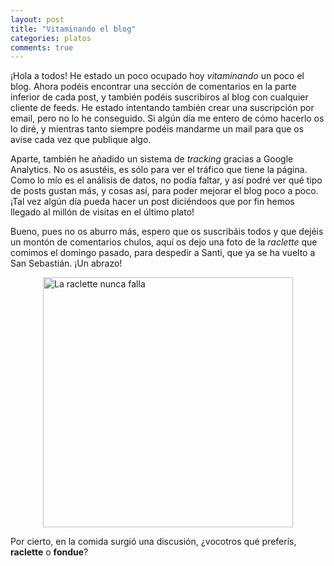 ```yaml
---
layout: post
title: "Vitaminando el blog"
categories: platos
comments: true
---
```


¡Hola a todos! He estado un poco ocupado hoy _vitaminando_ un poco el blog. Ahora podéis encontrar una sección de comentarios en la parte inferior de cada post, y también podéis suscribiros al blog con cualquier cliente de feeds. He estado intentando también crear una suscripción por email, pero no lo he conseguido. Si algún día me entero de cómo hacerlo os lo diré, y mientras tanto siempre podéis mandarme un mail para que os avise cada vez que publique algo.

Aparte, también he añadido un sistema de _tracking_ gracias a Google Analytics. No os asustéis, es sólo para ver el tráfico que tiene la página. Como lo mío es el análisis de datos, no podía faltar, y así podré ver qué tipo de posts gustan más, y cosas así, para poder mejorar el blog poco a poco. ¡Tal vez algún día pueda hacer un post diciéndoos que por fin hemos llegado al millón de visitas en el último plato!

Bueno, pues no os aburro más, espero que os suscribáis todos y que dejéis un montón de comentarios chulos, aquí os dejo una foto de la _raclette_ que comimos el domingo pasado, para despedir a Santi, que ya se ha vuelto a San Sebastián. ¡Un abrazo!

<img src="{{ site.url }}/assets/img/vitaminando_el_blog.png" alt="La raclette nunca falla" style="width: 400px;margin-left: auto; margin-right: auto; display: block;"/>

Por cierto, en la comida surgió una discusión, ¿vocotros qué preferís, __raclette__ o __fondue__?